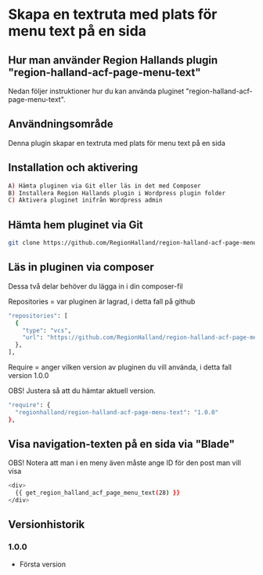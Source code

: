 # Skapa en textruta med plats för menu text på en sida

## Hur man använder Region Hallands plugin "region-halland-acf-page-menu-text"

Nedan följer instruktioner hur du kan använda pluginet "region-halland-acf-page-menu-text".


## Användningsområde

Denna plugin skapar en textruta med plats för menu text på en sida


## Installation och aktivering

```sh
A) Hämta pluginen via Git eller läs in det med Composer
B) Installera Region Hallands plugin i Wordpress plugin folder
C) Aktivera pluginet inifrån Wordpress admin
```


## Hämta hem pluginet via Git

```sh
git clone https://github.com/RegionHalland/region-halland-acf-page-menu-text.git
```


## Läs in pluginen via composer

Dessa två delar behöver du lägga in i din composer-fil

Repositories = var pluginen är lagrad, i detta fall på github

```sh
"repositories": [
  {
    "type": "vcs",
    "url": "https://github.com/RegionHalland/region-halland-acf-page-menu-text.git"
  },
],
```
Require = anger vilken version av pluginen du vill använda, i detta fall version 1.0.0

OBS! Justera så att du hämtar aktuell version.

```sh
"require": {
  "regionhalland/region-halland-acf-page-menu-text": "1.0.0"
},
```


## Visa navigation-texten på en sida via "Blade"

OBS! Notera att man i en meny även måste ange ID för den post man vill visa 

```sh
<div>
  {{ get_region_halland_acf_page_menu_text(28) }}
</div>
```

## Versionhistorik

### 1.0.0
- Första version